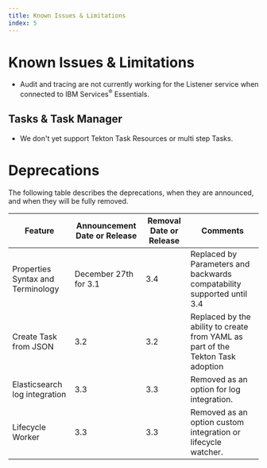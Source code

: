 ```yaml
---
title: Known Issues & Limitations
index: 5
---
```


# Known Issues & Limitations

- Audit and tracing are not currently working for the Listener service when connected to IBM Services<sup>®</sup> Essentials.

## Tasks & Task Manager

- We don't yet support Tekton Task Resources or multi step Tasks.

# Deprecations

The following table describes the deprecations, when they are announced, and when they will be fully removed.

| Feature | Announcement Date or Release | Removal Date or Release | Comments |
| --- | --- | --- | --- |
| Properties Syntax and Terminology | December 27th for 3.1 | 3.4 | Replaced by Parameters and backwards compatability supported until 3.4 |
| Create Task from JSON | 3.2 | 3.2 | Replaced by the ability to create from YAML as part of the Tekton Task adoption |
| Elasticsearch log integration | 3.3 | 3.3 | Removed as an option for log integration. |
| Lifecycle Worker | 3.3 | 3.3 | Removed as an option custom integration or lifecycle watcher. |